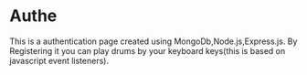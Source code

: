 # Authe
This is a authentication page created using MongoDb,Node.js,Express.js. By Registering it you can play drums by your keyboard keys(this is based on javascript event listeners).
